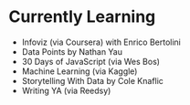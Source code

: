 # Currently Learning

- Infoviz (via Coursera) with Enrico Bertolini
- Data Points by Nathan Yau
- 30 Days of JavaScript (via Wes Bos)
- Machine Learning (via Kaggle)
- Storytelling With Data by Cole Knaflic
- Writing YA (via Reedsy)